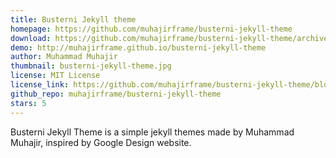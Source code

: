 ```yaml
---
title: Busterni Jekyll theme
homepage: https://github.com/muhajirframe/busterni-jekyll-theme
download: https://github.com/muhajirframe/busterni-jekyll-theme/archive/gh-pages.zip
demo: http://muhajirframe.github.io/busterni-jekyll-theme
author: Muhammad Muhajir
thumbnail: busterni-jekyll-theme.jpg
license: MIT License
license_link: https://github.com/muhajirframe/busterni-jekyll-theme/blob/gh-pages/LICENSE
github_repo: muhajirframe/busterni-jekyll-theme
stars: 5
---
```


Busterni Jekyll Theme is a simple jekyll themes made by Muhammad
Muhajir, inspired by Google Design website.
